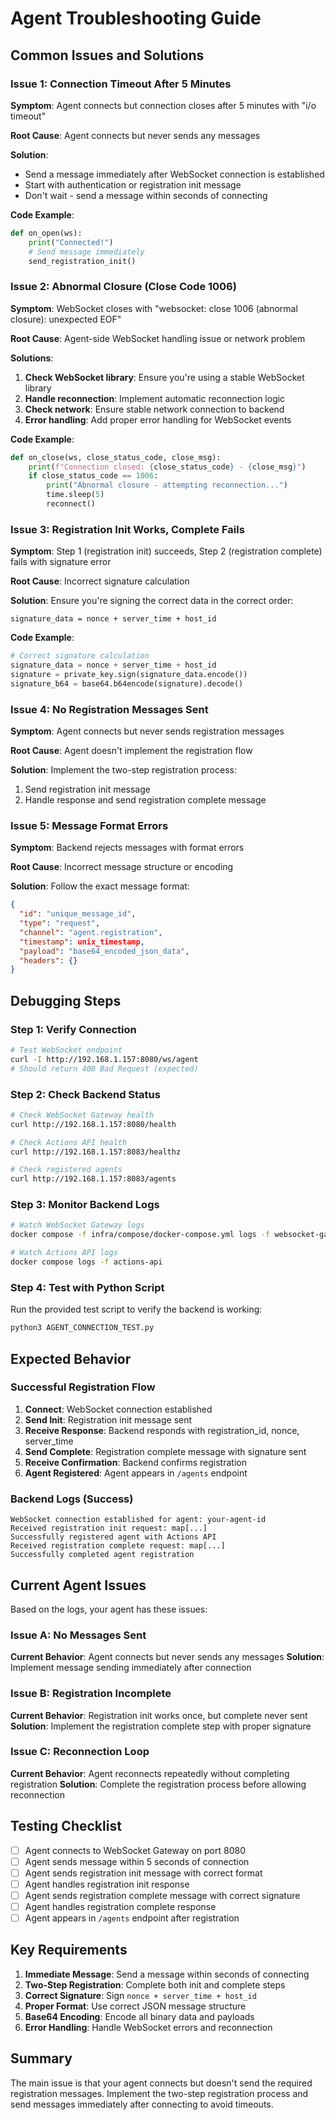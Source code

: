 # Agent Troubleshooting Guide

## Common Issues and Solutions

### Issue 1: Connection Timeout After 5 Minutes
**Symptom**: Agent connects but connection closes after 5 minutes with "i/o timeout"

**Root Cause**: Agent connects but never sends any messages

**Solution**: 
- Send a message immediately after WebSocket connection is established
- Start with authentication or registration init message
- Don't wait - send a message within seconds of connecting

**Code Example**:
```python
def on_open(ws):
    print("Connected!")
    # Send message immediately
    send_registration_init()
```

### Issue 2: Abnormal Closure (Close Code 1006)
**Symptom**: WebSocket closes with "websocket: close 1006 (abnormal closure): unexpected EOF"

**Root Cause**: Agent-side WebSocket handling issue or network problem

**Solutions**:
1. **Check WebSocket library**: Ensure you're using a stable WebSocket library
2. **Handle reconnection**: Implement automatic reconnection logic
3. **Check network**: Ensure stable network connection to backend
4. **Error handling**: Add proper error handling for WebSocket events

**Code Example**:
```python
def on_close(ws, close_status_code, close_msg):
    print(f"Connection closed: {close_status_code} - {close_msg}")
    if close_status_code == 1006:
        print("Abnormal closure - attempting reconnection...")
        time.sleep(5)
        reconnect()
```

### Issue 3: Registration Init Works, Complete Fails
**Symptom**: Step 1 (registration init) succeeds, Step 2 (registration complete) fails with signature error

**Root Cause**: Incorrect signature calculation

**Solution**: Ensure you're signing the correct data in the correct order:
```
signature_data = nonce + server_time + host_id
```

**Code Example**:
```python
# Correct signature calculation
signature_data = nonce + server_time + host_id
signature = private_key.sign(signature_data.encode())
signature_b64 = base64.b64encode(signature).decode()
```

### Issue 4: No Registration Messages Sent
**Symptom**: Agent connects but never sends registration messages

**Root Cause**: Agent doesn't implement the registration flow

**Solution**: Implement the two-step registration process:
1. Send registration init message
2. Handle response and send registration complete message

### Issue 5: Message Format Errors
**Symptom**: Backend rejects messages with format errors

**Root Cause**: Incorrect message structure or encoding

**Solution**: Follow the exact message format:
```json
{
  "id": "unique_message_id",
  "type": "request",
  "channel": "agent.registration",
  "timestamp": unix_timestamp,
  "payload": "base64_encoded_json_data",
  "headers": {}
}
```

## Debugging Steps

### Step 1: Verify Connection
```bash
# Test WebSocket endpoint
curl -I http://192.168.1.157:8080/ws/agent
# Should return 400 Bad Request (expected)
```

### Step 2: Check Backend Status
```bash
# Check WebSocket Gateway health
curl http://192.168.1.157:8080/health

# Check Actions API health  
curl http://192.168.1.157:8083/healthz

# Check registered agents
curl http://192.168.1.157:8083/agents
```

### Step 3: Monitor Backend Logs
```bash
# Watch WebSocket Gateway logs
docker compose -f infra/compose/docker-compose.yml logs -f websocket-gateway

# Watch Actions API logs
docker compose logs -f actions-api
```

### Step 4: Test with Python Script
Run the provided test script to verify the backend is working:
```bash
python3 AGENT_CONNECTION_TEST.py
```

## Expected Behavior

### Successful Registration Flow
1. **Connect**: WebSocket connection established
2. **Send Init**: Registration init message sent
3. **Receive Response**: Backend responds with registration_id, nonce, server_time
4. **Send Complete**: Registration complete message with signature sent
5. **Receive Confirmation**: Backend confirms registration
6. **Agent Registered**: Agent appears in `/agents` endpoint

### Backend Logs (Success)
```
WebSocket connection established for agent: your-agent-id
Received registration init request: map[...]
Successfully registered agent with Actions API
Received registration complete request: map[...]
Successfully completed agent registration
```

## Current Agent Issues

Based on the logs, your agent has these issues:

### Issue A: No Messages Sent
**Current Behavior**: Agent connects but never sends any messages
**Solution**: Implement message sending immediately after connection

### Issue B: Registration Incomplete
**Current Behavior**: Registration init works once, but complete never sent
**Solution**: Implement the registration complete step with proper signature

### Issue C: Reconnection Loop
**Current Behavior**: Agent reconnects repeatedly without completing registration
**Solution**: Complete the registration process before allowing reconnection

## Testing Checklist

- [ ] Agent connects to WebSocket Gateway on port 8080
- [ ] Agent sends message within 5 seconds of connection
- [ ] Agent sends registration init message with correct format
- [ ] Agent handles registration init response
- [ ] Agent sends registration complete message with correct signature
- [ ] Agent handles registration complete response
- [ ] Agent appears in `/agents` endpoint after registration

## Key Requirements

1. **Immediate Message**: Send a message within seconds of connecting
2. **Two-Step Registration**: Complete both init and complete steps
3. **Correct Signature**: Sign `nonce + server_time + host_id`
4. **Proper Format**: Use correct JSON message structure
5. **Base64 Encoding**: Encode all binary data and payloads
6. **Error Handling**: Handle WebSocket errors and reconnection

## Summary

The main issue is that your agent connects but doesn't send the required registration messages. Implement the two-step registration process and send messages immediately after connecting to avoid timeouts.
